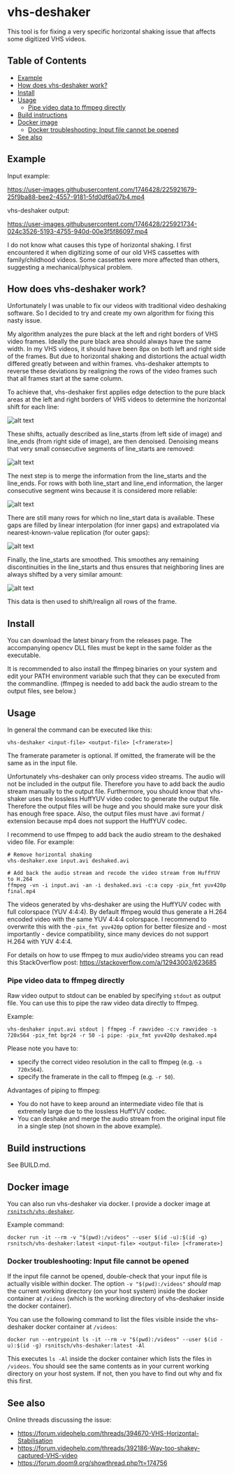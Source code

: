 # vhs-deshaker <!-- omit from toc -->

This tool is for fixing a very specific horizontal shaking issue that affects some digitized VHS videos.

## Table of Contents <!-- omit from toc -->

- [Example](#example)
- [How does vhs-deshaker work?](#how-does-vhs-deshaker-work)
- [Install](#install)
- [Usage](#usage)
  - [Pipe video data to ffmpeg directly](#pipe-video-data-to-ffmpeg-directly)
- [Build instructions](#build-instructions)
- [Docker image](#docker-image)
  - [Docker troubleshooting: Input file cannot be opened](#docker-troubleshooting-input-file-cannot-be-opened)
- [See also](#see-also)

## Example

Input example:

https://user-images.githubusercontent.com/1746428/225921679-25f9ba88-bee2-4557-9181-5fd0df6a07b4.mp4

vhs-deshaker output:

https://user-images.githubusercontent.com/1746428/225921734-024c3526-5193-4755-940d-00e3f5f86097.mp4

I do not know what causes this type of horizontal shaking. I first encountered it when digitizing some of our old VHS cassettes with family/childhood videos. Some cassettes were more affected than others, suggesting a mechanical/physical problem.

## How does vhs-deshaker work?

Unfortunately I was unable to fix our videos with traditional video deshaking software. So I decided to try and create my own algorithm for fixing this nasty issue.

My algorithm analyzes the pure black at the left and right borders of VHS video frames. Ideally the pure black area should always have the same width. In my VHS videos,
it should have been 8px on both left and right side of the frames. But due to horizontal shaking and distortions the actual width differed greatly between and within
frames. vhs-deshaker attempts to reverse these deviations by realigning the rows of the video frames such that all frames start at the same column.

To achieve that, vhs-deshaker first applies edge detection to the pure black areas at the left and right borders of VHS videos to determine the horizontal shift for each line:

![alt text](docs/hiw_1_line_starts_raw.jpg)

These shifts, actually described as line_starts (from left side of image) and line_ends (from right side of image), are then denoised. Denoising means that very small consecutive segments of line_starts are removed:

![alt text](docs/hiw_2_line_starts_after_denoising.jpg)

The next step is to merge the information from the line_starts and the line_ends. For rows with both line_start and line_end information, the larger consecutive segment
wins because it is considered more reliable:

![alt text](docs/hiw_3_line_starts_merged.jpg)

There are still many rows for which no line_start data is available. These gaps are filled by linear interpolation (for inner gaps) and extrapolated via nearest-known-value
replication (for outer gaps):

![alt text](docs/hiw_4_line_starts_interpolated.jpg)

Finally, the line_starts are smoothed. This smoothes any remaining discontinuities in the line_starts and thus ensures that neighboring lines are always shifted
by a very similar amount:

![alt text](docs/hiw_5_line_starts_smoothed_final.jpg)

This data is then used to shift/realign all rows of the frame.

## Install

You can download the latest binary from the releases page. The accompanying opencv DLL files must be kept in the same folder as the executable.

It is recommended to also install the ffmpeg binaries on your system and edit your PATH environment variable such that they can be executed from the commandline. (ffmpeg is needed to add back the audio stream to the output files, see below.)

## Usage

In general the command can be executed like this:

    vhs-deshaker <input-file> <output-file> [<framerate>]

The framerate parameter is optional. If omitted, the framerate will be the same as in the input file.

Unfortunately vhs-deshaker can only process video streams. The audio will not be included in the output file. Therefore you have to add back the audio stream manually to the output file. Furthermore, you should know that vhs-shaker uses the lossless HuffYUV video codec to generate the output file. Therefore the output files will be huge and you should make sure your disk has enough free space. Also, the output files must have .avi format / extension because mp4 does not support the HuffYUV codec.

I recommend to use ffmpeg to add back the audio stream to the deshaked video file. For example:

    # Remove horizontal shaking
    vhs-deshaker.exe input.avi deshaked.avi

    # Add back the audio stream and recode the video stream from HuffYUV to H.264
    ffmpeg -vn -i input.avi -an -i deshaked.avi -c:a copy -pix_fmt yuv420p final.mp4

The videos generated by vhs-deshaker are using the HuffYUV codec with full colorspace (YUV 4:4:4). By default ffmpeg would thus generate a H.264 encoded video with
the same YUV 4:4:4 colorspace. I recommend to overwrite this with the ``-pix_fmt yuv420p`` option for better filesize and - most importantly - device compatibility,
since many devices do not support H.264 with YUV 4:4:4.

For details on how to use ffmpeg to mux audio/video streams you can read this StackOverflow post: https://stackoverflow.com/a/12943003/623685

### Pipe video data to ffmpeg directly

Raw video output to stdout can be enabled by specifying `stdout` as output file. You can use this to pipe the raw video data directly to ffmpeg.

Example:

    vhs-deshaker input.avi stdout | ffmpeg -f rawvideo -c:v rawvideo -s 720x564 -pix_fmt bgr24 -r 50 -i pipe: -pix_fmt yuv420p deshaked.mp4

Please note you have to:

- specify the correct video resolution in the call to ffmpeg (e.g. `-s 720x564`).
- specify the framerate in the call to ffmpeg (e.g. `-r 50`).

Advantages of piping to ffmpeg:

- You do not have to keep around an intermediate video file that is extremely large due to the lossless HuffYUV codec.
- You can deshake and merge the audio stream from the original input file in a single step (not shown in the above example).

## Build instructions

See BUILD.md.

## Docker image

You can also run vhs-deshaker via docker. I provide a docker image at [`rsnitsch/vhs-deshaker`](https://hub.docker.com/r/rsnitsch/vhs-deshaker).

Example command:

    docker run -it --rm -v "$(pwd):/videos" --user $(id -u):$(id -g) rsnitsch/vhs-deshaker:latest <input-file> <output-file> [<framerate>]

### Docker troubleshooting: Input file cannot be opened

If the input file cannot be opened, double-check that your input file is actually visible within docker. The option `-v "$(pwd):/videos"`
*should* map the current working directory (on your host system) inside the docker container at `/videos` (which is the working directory
of vhs-deshaker inside the docker container).

You can use the following command to list the files visible inside the vhs-deshaker docker container at `/videos`:

    docker run --entrypoint ls -it --rm -v "$(pwd):/videos" --user $(id -u):$(id -g) rsnitsch/vhs-deshaker:latest -Al

This executes `ls -Al` inside the docker container which lists the files in `/videos`. You should see the same contents as in your
current working directory on your host system. If not, then you have to find out why and fix this first.

## See also

Online threads discussing the issue:

- https://forum.videohelp.com/threads/394670-VHS-Horizontal-Stabilisation
- https://forum.videohelp.com/threads/392186-Way-too-shakey-captured-VHS-video
- https://forum.doom9.org/showthread.php?t=174756
